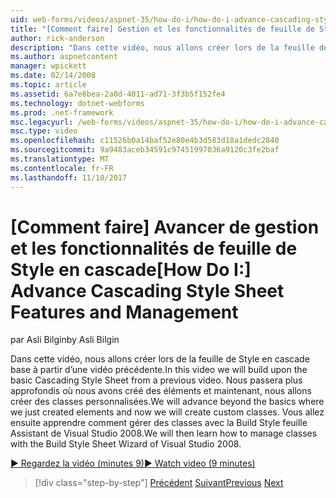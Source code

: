 ```yaml
---
uid: web-forms/videos/aspnet-35/how-do-i/how-do-i-advance-cascading-style-sheet-features-and-management
title: "[Comment faire] Gestion et les fonctionnalités de feuille de Style en cascade d’avance | Documents Microsoft"
author: rick-anderson
description: "Dans cette vidéo, nous allons créer lors de la feuille de Style en cascade base à partir d’une vidéo précédente. Nous avancent plus approfondis où nous avons créé les éléments et en cours..."
ms.author: aspnetcontent
manager: wpickett
ms.date: 02/14/2008
ms.topic: article
ms.assetid: 6a7e8bea-2a0d-4011-ad71-3f3b5f152fe4
ms.technology: dotnet-webforms
ms.prod: .net-framework
msc.legacyurl: /web-forms/videos/aspnet-35/how-do-i/how-do-i-advance-cascading-style-sheet-features-and-management
msc.type: video
ms.openlocfilehash: c11526b0a14baf52e80e4b3d583d18a1dedc2840
ms.sourcegitcommit: 9a9483aceb34591c97451997036a9120c3fe2baf
ms.translationtype: MT
ms.contentlocale: fr-FR
ms.lasthandoff: 11/10/2017
---
```

<a name="how-do-i-advance-cascading-style-sheet-features-and-management"></a><span data-ttu-id="8fcc2-104">[Comment faire] Avancer de gestion et les fonctionnalités de feuille de Style en cascade</span><span class="sxs-lookup"><span data-stu-id="8fcc2-104">[How Do I:] Advance Cascading Style Sheet Features and Management</span></span>
====================
<span data-ttu-id="8fcc2-105">par Asli Bilgin</span><span class="sxs-lookup"><span data-stu-id="8fcc2-105">by Asli Bilgin</span></span>

<span data-ttu-id="8fcc2-106">Dans cette vidéo, nous allons créer lors de la feuille de Style en cascade base à partir d’une vidéo précédente.</span><span class="sxs-lookup"><span data-stu-id="8fcc2-106">In this video we will build upon the basic Cascading Style Sheet from a previous video.</span></span> <span data-ttu-id="8fcc2-107">Nous passera plus approfondis où nous avons créé des éléments et maintenant, nous allons créer des classes personnalisées.</span><span class="sxs-lookup"><span data-stu-id="8fcc2-107">We will advance beyond the basics where we just created elements and now we will create custom classes.</span></span> <span data-ttu-id="8fcc2-108">Vous allez ensuite apprendre comment gérer des classes avec la Build Style feuille Assistant de Visual Studio 2008.</span><span class="sxs-lookup"><span data-stu-id="8fcc2-108">We will then learn how to manage classes with the Build Style Sheet Wizard of Visual Studio 2008.</span></span>

[<span data-ttu-id="8fcc2-109">&#9654; Regardez la vidéo (minutes 9)</span><span class="sxs-lookup"><span data-stu-id="8fcc2-109">&#9654; Watch video (9 minutes)</span></span>](https://channel9.msdn.com/Blogs/ASP-NET-Site-Videos/how-do-i-advance-cascading-style-sheet-features-and-management)

>[!div class="step-by-step"]
<span data-ttu-id="8fcc2-110">[Précédent](how-do-i-adding-elements-to-a-css-file-and-create-new-css-on-the-fly.md)
[Suivant](how-do-i-converting-a-net-20-windows-forms-application-to-net-35.md)</span><span class="sxs-lookup"><span data-stu-id="8fcc2-110">[Previous](how-do-i-adding-elements-to-a-css-file-and-create-new-css-on-the-fly.md)
[Next](how-do-i-converting-a-net-20-windows-forms-application-to-net-35.md)</span></span>
